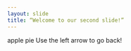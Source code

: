 ```yaml
---
layout: slide
title: “Welcome to our second slide!”
---
```

apple pie 
Use the left arrow to go back!
